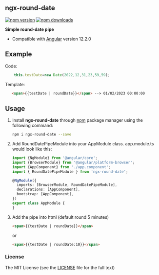 ## ngx-round-date

[![npm version](https://badge.fury.io/js/ngx-round-date.svg)](http://badge.fury.io/js/ngx-round-date)
[![npm downloads](https://img.shields.io/npm/dm/ngx-round-date.svg)](https://npmjs.org/ngx-round-date)

**Simple round-date pipe**

- Compatible with [Angular](https://angular.io/) version 12.2.0

## Example
Code:

```typescript
	this.testDate=new Date(2022,12,31,23,59,59);
```
    
Template:

 ```html
    <span>{{testDate | roundDate}}</span> --> 01/02/2023 00:00:00
```

  




## Usage

1. Install **ngx-round-date** through [npm](https://www.npmjs.com/package/ngx-round-date) package manager using the following command:

    ```bash
    npm i ngx-round-date --save
    ```

2. Add RoundDatePipeModule into your AppModule class. app.module.ts would look like this:

    ```typescript
    import {NgModule} from '@angular/core';
    import {BrowserModule} from '@angular/platform-browser';
    import {AppComponent} from './app.component';
    import { RoundDatePipeModule } from 'ngx-round-date';

    @NgModule({
      imports: [BrowserModule, RoundDatePipeModule],
      declarations: [AppComponent],
      bootstrap: [AppComponent],
    })
    export class AppModule {
    }
    ```
    
3. Add the pipe into html (default round 5 minutes)

    ```html
    <span>{{testDate | roundDate}}</span>
    ```  
    or
    ```html
    <span>{{testDate | roundDate:10}}</span>
    ```  

### License

The MIT License (see the [LICENSE](https://github.com/danyolgiax/ngx-round-date/blob/main/LICENCE) file for the full text)

